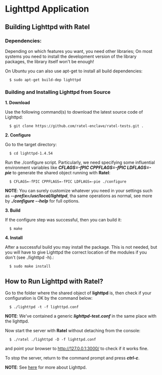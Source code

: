Lighttpd Application
====================

Building Lighttpd with Ratel
-----------------------------
### Dependencies:

Depending on which features you want, you need other libraries; On most systems you need to install the development version of the library packages, the library itself won't be enough!

On Ubuntu you can also use apt-get to install all build dependencies:
  ```
    $ sudo apt-get build-dep lighttpd
  ```

### Building and Installing Lighttpd from Source
**1. Download**

Use the following command(s) to download the latest source code of Lighttpd:
  ```
    $ git clone https://github.com/ratel-enclave/ratel-tests.git .
  ```
**2. Configure**

Go to the target directory:
  ```
    $ cd lighttpd-1.4.54
  ```
Run the ./configure script. Particularly, we need specifying some influential environment variables like ***CFLAGS=-fPIC CPPFLAGS=-fPIC LDFLAGS=-pie*** to generate the shared object running with **Ratel**:
  ```
    $ CFLAGS=-fPIC CPPFLAGS=-fPIC LDFLAGS=-pie ./configure
  ```
**NOTE**: You can surely customize whatever you need in your settings such as ***--prefix=/usr/local/lighttpd***, tha same operations as normal, see more by ***./configure --help*** for full options.

**3. Build**

If the configure step was successful, then you can build it:
  ```
    $ make
  ```

**4. Install**

After a successful build you may install the package. This is not needed, but you will have to give Lighttpd the correct location of the modules if you don't (see ./lighttpd -h).:
  ```
    $ sudo make install
  ```

How to Run Lighttpd with Ratel?
-----------------------------------
Go to the folder where the shared object of **lighttpd** is, then check if your configuration is OK by the command below: 
  ```
    $ ./lighttpd -t -f lighttpd.conf
  ```
**NOTE**: We've contained a generic ***lighttpd-test.conf*** in the same place with the lighttpd.

Now start the server with **Ratel** without detaching from the console:
  ```
    $ ./ratel ./lighttpd -D -f lighttpd.conf
  ```
and point your browser to http://127.0.0.1:3000/ to check if it works fine.

To stop the server, return to the command prompt and press ***ctrl-c***.

**NOTE**: See [here](https://github.com/lighttpd) for more about Lighttpd.
